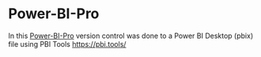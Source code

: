 # Power-BI-Pro
In this [Power-BI-Pro](https://github.com/jeremynathan/Power-BI-Pro) version control was done to a Power BI Desktop (pbix) file using PBI Tools https://pbi.tools/
